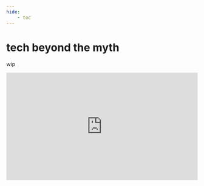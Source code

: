 ```yaml
---
hide:
    - toc
---
```


# tech beyond the myth

wip











<div style="padding:56.25% 0 0 0;position:relative;"><iframe src="https://player.vimeo.com/video/781286883?h=755b6b5d34&amp;badge=0&amp;autopause=0&amp;player_id=0&amp;app_id=58479" frameborder="0" allow="autoplay; fullscreen; picture-in-picture" allowfullscreen style="position:absolute;top:0;left:0;width:100%;height:100%;" title="221118_Useless-Machine_KnockKnock"></iframe></div><script src="https://player.vimeo.com/api/player.js"></script>